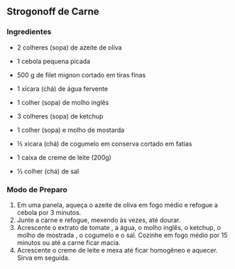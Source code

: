## Strogonoff de Carne 



### Ingredientes 

- 2 colheres (sopa) de azeite de oliva

- 1 cebola pequena picada
- 500 g de filet mignon cortado em tiras finas
- 1 xícara (chá) de água fervente
- 1 colher (sopa) de molho inglês
- 3 colheres (sopa) de ketchup 
- 1 colher (sopa) e molho de mostarda
- ½ xícara (chá) de cogumelo em conserva cortado em fatias
- 1 caixa de creme de leite (200g)
- ½ colher (chá) de sal

### Modo de Preparo 

1. Em uma panela, aqueça o azeite de oliva em fogo médio e refogue a cebola por 3 minutos.
2. Junte a carne e refogue, mexendo às vezes, até dourar.
3. Acrescente o extrato de tomate , a água, o molho inglês, o ketchup, o molho de mostrada , o cogumelo e o sal. Cozinhe em fogo médio por 15 minutos ou até a carne ficar macia.
4. Acrescente o creme de leite e mexa até ficar homogêneo e aquecer. Sirva em seguida.



